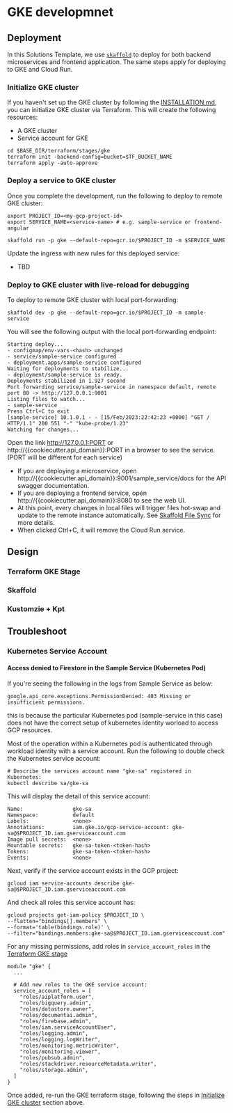 # GKE developmnet

## Deployment

In this Solutions Template, we use [`skaffold`](https://skaffold.dev/) to deploy for both backend microservices and frontend application. The same steps apply for deploying to GKE and Cloud Run.

### Initialize GKE cluster

If you haven't set up the GKE cluster by following the [INSTALLATION.md](../INSTALLATION.md#SetupanddeploySolutionsTemplateAutomated), you can initialize GKE cluster via Terraform. This will create the following resources:
- A GKE cluster
- Service account for GKE

```
cd $BASE_DIR/terraform/stages/gke
terraform init -backend-config=bucket=$TF_BUCKET_NAME
terraform apply -auto-approve
```

### Deploy a service to GKE cluster

Once you complete the development, run the following to deploy to remote GKE cluster:
```
export PROJECT_ID=<my-gcp-project-id>
export SERVICE_NAME=<service-name> # e.g. sample-service or frontend-angular

skaffold run -p gke --default-repo=gcr.io/$PROJECT_ID -m $SERVICE_NAME
```

Update the ingress with new rules for this deployed service:
- TBD

### Deploy to GKE cluster with live-reload for debugging

To deploy to remote GKE cluster with local port-forwarding:
```
skaffold dev -p gke --default-repo=gcr.io/$PROJECT_ID -m sample-service
```

You will see the following output with the local port-forwarding endpoint:
```
Starting deploy...
- configmap/env-vars-<hash> unchanged
- service/sample-service configured
- deployment.apps/sample-service configured
Waiting for deployments to stabilize...
- deployment/sample-service is ready.
Deployments stabilized in 1.927 second
Port forwarding service/sample-service in namespace default, remote port 80 -> http://127.0.0.1:9001
Listing files to watch...
- sample-service
Press Ctrl+C to exit
[sample-service] 10.1.0.1 - - [15/Feb/2023:22:42:23 +0000] "GET / HTTP/1.1" 200 551 "-" "kube-probe/1.23"
Watching for changes...
```

Open the link http://127.0.0.1:PORT or http://{{cookiecutter.api_domain}}:PORT in a browser to see the service. (PORT will be different for each service)
- If you are deploying a microservice, open http://{{cookiecutter.api_domain}}:9001/sample_service/docs for the API swagger documentation.
- If you are deploying a frontend service, open http://{{cookiecutter.api_domain}}:8080 to see the web UI.
- At this point, every changes in local files will trigger files hot-swap and update to the remote instance automatically. See [Skaffold File Sync](https://skaffold.dev/docs/pipeline-stages/filesync/) for more details.
- When clicked Ctrl+C, it will remove the Cloud Run service.

## Design

### Terraform GKE Stage

### Skaffold

### Kustomzie + Kpt

## Troubleshoot

### Kubernetes Service Account

#### Access denied to Firestore in the Sample Service (Kubernetes Pod)

If you're seeing the following in the logs from Sample Service as below:
```
google.api_core.exceptions.PermissionDenied: 403 Missing or insufficient permissions.
```
this is because the particular Kubernetes pod (sample-service in this case) does not have the correct setup of kubernetes identity worload to access GCP resources.

Most of the operation within a Kubernetes pod is authenticated through workload identity with a service account. Run the following to double check the Kubernetes service account:

```
# Describe the services account name "gke-sa" registered in Kubernetes:
kubectl describe sa/gke-sa
```

This will display the detail of this service account:
```
Name:                gke-sa
Namespace:           default
Labels:              <none>
Annotations:         iam.gke.io/gcp-service-account: gke-sa@$PROJECT_ID.iam.gserviceaccount.com
Image pull secrets:  <none>
Mountable secrets:   gke-sa-token-<token-hash>
Tokens:              gke-sa-token-<token-hash>
Events:              <none>
```

Next, verify if the service account exists in the GCP project:
```
gcloud iam service-accounts describe gke-sa@$PROJECT_ID.iam.gserviceaccount.com
```

And check all roles this service account has:
```
gcloud projects get-iam-policy $PROJECT_ID \
--flatten="bindings[].members" \
--format='table(bindings.role)' \
--filter="bindings.members:gke-sa@$PROJECT_ID.iam.gserviceaccount.com"
```

For any missing permissions, add roles in `service_account_roles` in the [Terraform GKE stage](../../terraform/stages/gke/main.tf)
```
module "gke" {
  ...

  # Add new roles to the GKE service account:
  service_account_roles = [
    "roles/aiplatform.user",
    "roles/bigquery.admin",
    "roles/datastore.owner",
    "roles/documentai.admin",
    "roles/firebase.admin",
    "roles/iam.serviceAccountUser",
    "roles/logging.admin",
    "roles/logging.logWriter",
    "roles/monitoring.metricWriter",
    "roles/monitoring.viewer",
    "roles/pubsub.admin",
    "roles/stackdriver.resourceMetadata.writer",
    "roles/storage.admin",
  ]
}
```

Once added, re-run the GKE terraform stage, following the steps in [Initialize GKE cluster](#initialize-gke-cluster) section above.
